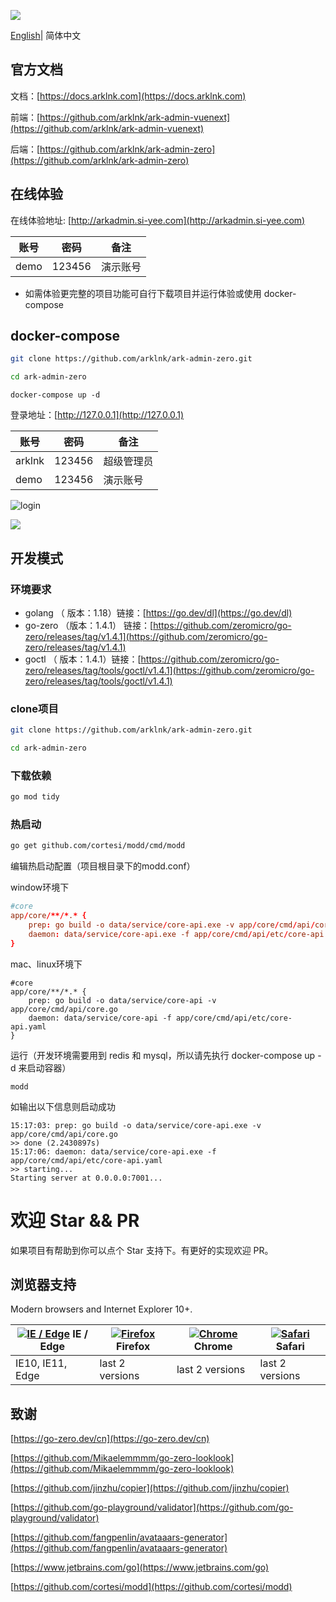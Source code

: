 ![](https://docs.arklnk.com/images/ark-admin.png)

[English](README.md)| 简体中文

## 官方文档

文档：[https://docs.arklnk.com](https://docs.arklnk.com)

前端：[https://github.com/arklnk/ark-admin-vuenext](https://github.com/arklnk/ark-admin-vuenext)

后端：[https://github.com/arklnk/ark-admin-zero](https://github.com/arklnk/ark-admin-zero)

## 在线体验

在线体验地址: [http://arkadmin.si-yee.com](http://arkadmin.si-yee.com)

| 账号 | 密码   | 备注     |
| ---- | ------ | -------- |
| demo | 123456 | 演示账号 |

- 如需体验更完整的项目功能可自行下载项目并运行体验或使用 docker-compose

## docker-compose

```sh
git clone https://github.com/arklnk/ark-admin-zero.git
```

```sh
cd ark-admin-zero
```

```
docker-compose up -d
```

登录地址：[http://127.0.0.1](http://127.0.0.1)

| 账号   | 密码   | 备注       |
| ------ | ------ | ---------- |
| arklnk | 123456 | 超级管理员 |
| demo   | 123456 | 演示账号   |

![login](https://docs.arklnk.com/images/zero/login.png)

![](https://docs.arklnk.com/images/zero/menu.png)

## 开发模式

### 环境要求

- golang   （ 版本：1.18）链接：[https://go.dev/dl](https://go.dev/dl)
- go-zero （版本：1.4.1） 链接：[https://github.com/zeromicro/go-zero/releases/tag/v1.4.1](https://github.com/zeromicro/go-zero/releases/tag/v1.4.1)
- goctl      （ 版本：1.4.1）链接：[https://github.com/zeromicro/go-zero/releases/tag/tools/goctl/v1.4.1](https://github.com/zeromicro/go-zero/releases/tag/tools/goctl/v1.4.1)

### clone项目

```sh
git clone https://github.com/arklnk/ark-admin-zero.git
```

```sh
cd ark-admin-zero
```

### 下载依赖

```sh
go mod tidy
```

### 热启动

```sh
go get github.com/cortesi/modd/cmd/modd
```

编辑热启动配置（项目根目录下的modd.conf）

window环境下

```conf
#core
app/core/**/*.* {
    prep: go build -o data/service/core-api.exe -v app/core/cmd/api/core.go
    daemon: data/service/core-api.exe -f app/core/cmd/api/etc/core-api.yaml
}
```

mac、linux环境下

```
#core
app/core/**/*.* {
    prep: go build -o data/service/core-api -v app/core/cmd/api/core.go
    daemon: data/service/core-api -f app/core/cmd/api/etc/core-api.yaml
}
```

运行（开发环境需要用到 redis 和 mysql，所以请先执行 docker-compose up -d 来启动容器）

```
modd
```

如输出以下信息则启动成功

```
15:17:03: prep: go build -o data/service/core-api.exe -v app/core/cmd/api/core.go
>> done (2.2430897s)
15:17:06: daemon: data/service/core-api.exe -f app/core/cmd/api/etc/core-api.yaml
>> starting...
Starting server at 0.0.0.0:7001...
```

# 欢迎 Star && PR

如果项目有帮助到你可以点个 Star 支持下。有更好的实现欢迎 PR。

## 浏览器支持

Modern browsers and Internet Explorer 10+.

| [![IE / Edge](https://raw.githubusercontent.com/alrra/browser-logos/master/src/edge/edge_48x48.png)](https://godban.github.io/browsers-support-badges/) IE / Edge | [![Firefox](https://raw.githubusercontent.com/alrra/browser-logos/master/src/firefox/firefox_48x48.png)](https://godban.github.io/browsers-support-badges/) Firefox | [![Chrome](https://raw.githubusercontent.com/alrra/browser-logos/master/src/chrome/chrome_48x48.png)](https://godban.github.io/browsers-support-badges/) Chrome | [![Safari](https://raw.githubusercontent.com/alrra/browser-logos/master/src/safari/safari_48x48.png)](https://godban.github.io/browsers-support-badges/) Safari |
| ------------------------------------------------------------ | ------------------------------------------------------------ | ------------------------------------------------------------ | ------------------------------------------------------------ |
| IE10, IE11, Edge                                             | last 2 versions                                              | last 2 versions                                              | last 2 versions                                              |

## 致谢

[https://go-zero.dev/cn](https://go-zero.dev/cn)

[https://github.com/Mikaelemmmm/go-zero-looklook](https://github.com/Mikaelemmmm/go-zero-looklook)

[https://github.com/jinzhu/copier](https://github.com/jinzhu/copier)

[https://github.com/go-playground/validator](https://github.com/go-playground/validator)

[https://github.com/fangpenlin/avataaars-generator](https://github.com/fangpenlin/avataaars-generator)

[https://www.jetbrains.com/go](https://www.jetbrains.com/go)

[https://github.com/cortesi/modd](https://github.com/cortesi/modd)

